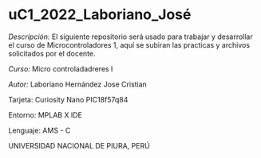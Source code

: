 # uC1_2022_Laboriano_José

*Descripción:* El siguiente repositorio será usado para trabajar y desarrollar el curso de Microcontroladores 1, aquí se subiran las practicas y archivos solicitados por el docente. 

*Curso:* Micro controladadreres I

*Autor:* Laboriano Hernández Jose Cristian

Tarjeta: Curiosity Nano PIC18f57q84

Entorno: MPLAB X IDE

Lenguaje: AMS - C

UNIVERSIDAD NACIONAL DE PIURA, PERÚ

